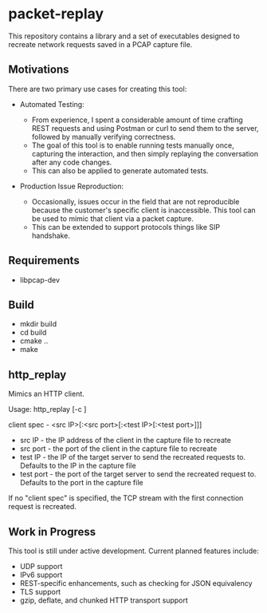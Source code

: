 # packet-replay

This repository contains a library and a set of executables designed to recreate network requests saved in a PCAP capture file.

## Motivations

There are two primary use cases for creating this tool:

- Automated Testing:
  - From experience, I spent a considerable amount of time crafting REST requests and using Postman or curl to send them to the server, followed by manually verifying correctness.
  - The goal of this tool is to enable running tests manually once, capturing the interaction, and then simply replaying the conversation after any code changes.
  - This can also be applied to generate automated tests.
    
- Production Issue Reproduction:
  - Occasionally, issues occur in the field that are not reproducible because the customer's specific client is inaccessible. This tool can be used to mimic that client via a packet capture.
  - This can be extended to support protocols things like SIP handshake.
 
## Requirements

- libpcap-dev

## Build

- mkdir build
- cd build
- cmake ..
- make

## http_replay

Mimics an HTTP client.

Usage: http_replay [-c <client spec>] <cap file>

client spec - \<src IP\>[:\<src port\>[:\<test IP\>[:\<test port\>]]]

- src IP - the IP address of the client in the capture file to recreate
- src port - the port of the client in the capture file to recreate
- test IP - the IP of the target server to send the recreated requests to.  Defaults to the IP in the capture file
- test port - the port of the target server to send the recreated request to.  Defaults to the port in the capture file

If no "client spec" is specified, the TCP stream with the first connection request is recreated.

## Work in Progress

This tool is still under active development. Current planned features include:

- UDP support
- IPv6 support
- REST-specific enhancements, such as checking for JSON equivalency
- TLS support
- gzip, deflate, and chunked HTTP transport support

